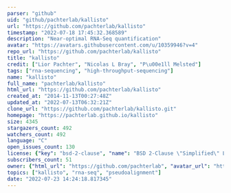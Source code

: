 ```yaml
---
parser: "github"
uid: "github/pachterlab/kallisto"
url: "https://github.com/pachterlab/kallisto"
timestamp: "2022-07-18 17:45:32.368589"
description: "Near-optimal RNA-Seq quantification"
avatar: "https://avatars.githubusercontent.com/u/10359946?v=4"
repo_url: "https://github.com/pachterlab/kallisto"
title: "kallisto"
credit: ["Lior Pachter", "Nicolas L Bray", "P\u00e1ll Melsted"]
tags: ["rna-sequencing", "high-throughput-sequencing"]
name: "kallisto"
full_name: "pachterlab/kallisto"
html_url: "https://github.com/pachterlab/kallisto"
created_at: "2014-11-13T00:27:48Z"
updated_at: "2022-07-13T06:32:21Z"
clone_url: "https://github.com/pachterlab/kallisto.git"
homepage: "https://pachterlab.github.io/kallisto"
size: 4345
stargazers_count: 492
watchers_count: 492
language: "C"
open_issues_count: 130
license: {"key": "bsd-2-clause", "name": "BSD 2-Clause \"Simplified\" License", "spdx_id": "BSD-2-Clause", "url": "https://api.github.com/licenses/bsd-2-clause", "node_id": "MDc6TGljZW5zZTQ="}
subscribers_count: 51
owner: {"html_url": "https://github.com/pachterlab", "avatar_url": "https://avatars.githubusercontent.com/u/10359946?v=4", "login": "pachterlab", "type": "Organization"}
topics: ["kallisto", "rna-seq", "pseudoalignment"]
date: "2022-07-23 14:24:18.817345"
---
```

